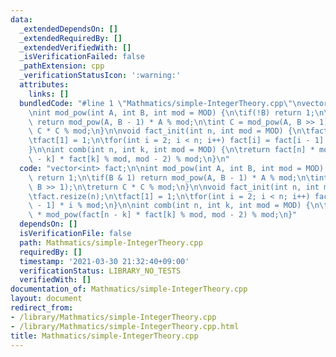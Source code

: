 ```yaml
---
data:
  _extendedDependsOn: []
  _extendedRequiredBy: []
  _extendedVerifiedWith: []
  _isVerificationFailed: false
  _pathExtension: cpp
  _verificationStatusIcon: ':warning:'
  attributes:
    links: []
  bundledCode: "#line 1 \"Mathmatics/simple-IntegerTheory.cpp\"\nvector<int> fact;\n\
    \nint mod_pow(int A, int B, int mod = MOD) {\n\tif(!B) return 1;\n\tif(B & 1)\
    \ return mod_pow(A, B - 1) * A % mod;\n\tint C = mod_pow(A, B >> 1);\n\treturn\
    \ C * C % mod;\n}\n\nvoid fact_init(int n, int mod = MOD) {\n\tfact.resize(n);\n\
    \tfact[1] = 1;\n\tfor(int i = 2; i < n; i++) fact[i] = fact[i - 1] * i % mod;\n\
    }\n\nint comb(int n, int k, int mod = MOD) {\n\treturn fact[n] * mod_pow(fact[n\
    \ - k] * fact[k] % mod, mod - 2) % mod;\n}\n"
  code: "vector<int> fact;\n\nint mod_pow(int A, int B, int mod = MOD) {\n\tif(!B)\
    \ return 1;\n\tif(B & 1) return mod_pow(A, B - 1) * A % mod;\n\tint C = mod_pow(A,\
    \ B >> 1);\n\treturn C * C % mod;\n}\n\nvoid fact_init(int n, int mod = MOD) {\n\
    \tfact.resize(n);\n\tfact[1] = 1;\n\tfor(int i = 2; i < n; i++) fact[i] = fact[i\
    \ - 1] * i % mod;\n}\n\nint comb(int n, int k, int mod = MOD) {\n\treturn fact[n]\
    \ * mod_pow(fact[n - k] * fact[k] % mod, mod - 2) % mod;\n}"
  dependsOn: []
  isVerificationFile: false
  path: Mathmatics/simple-IntegerTheory.cpp
  requiredBy: []
  timestamp: '2021-03-30 21:32:40+09:00'
  verificationStatus: LIBRARY_NO_TESTS
  verifiedWith: []
documentation_of: Mathmatics/simple-IntegerTheory.cpp
layout: document
redirect_from:
- /library/Mathmatics/simple-IntegerTheory.cpp
- /library/Mathmatics/simple-IntegerTheory.cpp.html
title: Mathmatics/simple-IntegerTheory.cpp
---
```


